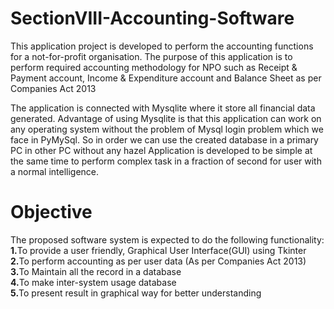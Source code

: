 # SectionVIII-Accounting-Software
This application project is developed to perform the accounting functions for a not-for-profit organisation. The purpose of this application is to perform required accounting methodology for NPO such as Receipt &amp; Payment account, Income &amp; Expenditure account and Balance Sheet as per Companies Act 2013<br>

The application is connected with Mysqlite where it store all financial data generated.
Advantage of using Mysqlite is that this application can work on any operating system without the problem of Mysql login problem which we face in PyMySql. So in order we can use the created database in a primary PC in other PC without any hazel
Application is developed to be simple at the same time to perform complex task in a fraction of second for user with a normal intelligence.

# Objective
The proposed software system is expected to do the following functionality:<br>
<b>1.</b>To provide a user friendly, Graphical User Interface(GUI) using Tkinter<br>
<b>2.</b>To perform accounting as per user data (As per Companies Act 2013)<br>
<b>3.</b>To Maintain all the record in a database<br>
<b>4.</b>To make inter-system usage database<br>
<b>5.</b>To present result in graphical way for better understanding<br>
